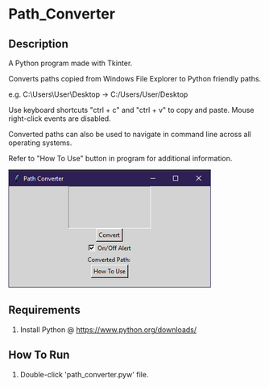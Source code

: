 # Path_Converter

## Description
A Python program made with Tkinter.

Converts paths copied from Windows File Explorer to Python friendly paths.

e.g. C:\Users\User\Desktop -> C:/Users/User/Desktop

Use keyboard shortcuts "ctrl + c" and "ctrl + v" to copy and paste. Mouse right-click events are disabled.

Converted paths can also be used to navigate in command line across all operating systems.

Refer to "How To Use" button in program for additional information.

![Screenshot](screenshot.png)

## Requirements 
1. Install Python @ https://www.python.org/downloads/

## How To Run
1. Double-click 'path_converter.pyw' file.
